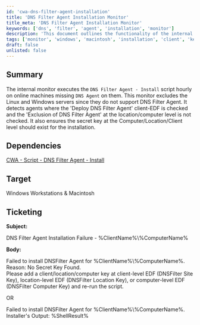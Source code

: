```yaml
---
id: 'cwa-dns-filter-agent-installation'
title: 'DNS Filter Agent Installation Monitor'
title_meta: 'DNS Filter Agent Installation Monitor'
keywords: ['dns', 'filter', 'agent', 'installation', 'monitor']
description: 'This document outlines the functionality of the internal monitor that executes the DNS Filter Agent installation script on eligible online machines. It details the conditions for installation, the dependencies, and the ticketing process for installation failures.'
tags: ['monitor', 'windows', 'macintosh', 'installation', 'client', 'key']
draft: false
unlisted: false
---
```

## Summary

The internal monitor executes the `DNS Filter Agent - Install` script hourly on online machines missing `DNS Agent` on them. This monitor excludes the Linux and Windows servers since they do not support DNS Filter Agent. It detects agents where the 'Deploy DNS Filter Agent' client-EDF is checked and the 'Exclusion of DNS Filter Agent' at the location/computer level is not checked. It also ensures the secret key at the Computer/Location/Client level should exist for the installation.

## Dependencies

[CWA - Script - DNS Filter Agent - Install](https://proval.itglue.com/DOC-5078775-15683983)

## Target

Windows Workstations & Macintosh

## Ticketing

**Subject:**

DNS Filter Agent Installation Failure - %ClientName%\\%ComputerName%

**Body:**

Failed to install DNSFilter Agent for %ClientName%\\%ComputerName%.  
Reason: No Secret Key Found.  
Please add a client/location/computer key at client-level EDF (DNSFilter Site Key), location-level EDF (DNSFilter Location Key), or computer-level EDF (DNSFilter Computer Key) and re-run the script.

OR

Failed to install DNSFilter Agent for %ClientName%\\%ComputerName%.  
Installer's Output: %ShellResult%

